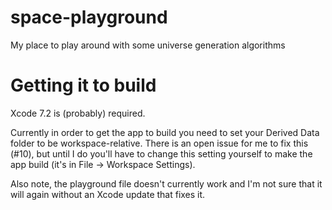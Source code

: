 # space-playground
My place to play around with some universe generation algorithms

# Getting it to build
Xcode 7.2 is (probably) required.

Currently in order to get the app to build you need to set your Derived Data folder to be workspace-relative. There is an open issue for me to fix this (#10), but until I do you'll have to change this setting yourself to make the app build (it's in File -> Workspace Settings).

Also note, the playground file doesn't currently work and I'm not sure that it will again without an Xcode update that fixes it.
